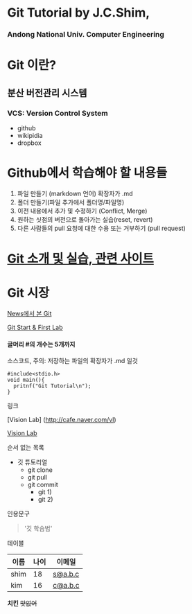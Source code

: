 # Git Tutorial by J.C.Shim,
### Andong National Univ. Computer Engineering

# Git 이란?  
## 분산 버전관리 시스템 
### VCS: Version Control System
* github
* wikipidia
* dropbox

#  Github에서 학습해야 할 내용들
1. 파일 만들기 (markdown 언어) 확장자가 .md
2. 폴더 만들기(파일 추가에서 폴더명/파일명)
3. 이전 내용에서 추가 및 수정하기 (Conflict, Merge)
4. 원하는 싯점의 버전으로 돌아가는 실습(reset, revert)
5. 다른 사람들의 pull 요청에 대한 수용 또는 거부하기 (pull request)

# [Git 소개 및 실습, 관련 사이트](https://cafe.naver.com/whatisc/2401)

# Git 시장
[News에서 본 Git](http://kossa.kr/xe/link2/2015052)

[Git Start & First Lab](https://github.com/jcshim/Git-Tutorial/blob/master/git-start.md)

#### 글머리 #의 개수는 5개까지

소스코드,   주의: 저장하는 파일의 확장자가 .md 일것

``` C언어
#include<stdio.h>
void main(){
  pritnf("Git Tutorial\n");
}
```

링크 

[Vision Lab]  (http://cafe.naver.com/vl)

[Vision Lab](http://cafe.naver.com/vl)

순서 없는 목록
* 깃 튜토리얼
  * git clone
  * git pull
  * git commit
    * git 1)
    * git 2)
    
    
인용문구

> '깃 학습법'

테이블

이름|나이|이메일
----|--|----|
shim|18|s@a.b.c|
kim|16|c@a.b.c|

**치킨**
~~맛없어~~


